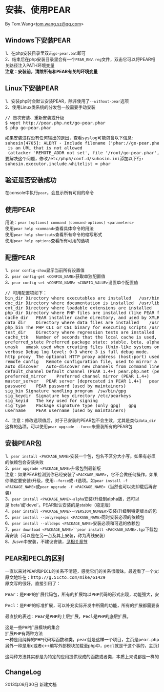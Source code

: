 # 安装、使用PEAR #
By Tom.Wang<tom.wang.sz@qq.com\>

## Windows下安装PEAR ##
1、在php安装目录里双击`go-pear.bat`即可  
2、结束后在php安装目录里会有一个`PEAR_ENV.reg`文件，双击它可以将PEAR相关路径注入PATH环境变量  
**注意：安装前，清除所有和PEAR有关的环境变量**  

## Linux下安装PEAR ##
1、安装php时会默认安装PEAR，除非使用了`--without-pear`选项  
2、使用Linux类系统的分发包一般需要手动安装  
<pre>
// 首次安装、重新安装或升级
$ wget http://pear.php.net/go-pear.phar
$ php go-pear.phar
</pre>
<pre>
如果安装进程没有任何输出的退出，查看syslog可能包含以下信息:
suhosin[4705]: ALERT - Include filename ('phar://go-pear.phar/index.php')
 is an URL that is not allowed
 (attacker 'REMOTE_ADDR not set', file '/root/go-pear.phar', line 1236)
要解决这个问题，修改/etc/php5/conf.d/suhosin.ini添加以下行:
suhosin.executor.include.whitelist = phar
</pre>

## 验证是否安装成功 ##
在console中执行`pear`，会显示所有可用的命令  

## 使用PEAR ##
用法：`pear [options] command [command-options] <parameters>`  
使用`pear help <command>`查看具体命令的用法  
使用`pear help shortcuts`查看所有命令的缩写形式  
使用`pear help options`查看所有可用的选项  

## 配置PEAR ##
1、`pear config-show`显示当前所有设置值  
2、`pear config-get <CONFIG_NAME>`获取单独配置值  
3、`pear config-set <CONFIG_NAME> <CONFIG_VALUE>`设置单个配置值  
<pre>
// 可用配置项如下：
bin_dir	Directory where executables are installed	/usr/bin
doc_dir	Directory where documentation is installed	/usr/lib/php/docs
ext_dir	Directory where loadable extensions are installed	./
php_dir	Directory where PHP files are installed (like PEAR files)	/usr/lib/php
cache_dir	PEAR installer cache directory, and used by XMLRPC	/tmp/pear/cache
data_dir	Directory where data files are installed	/usr/lib/php/data
php_bin	The PHP CLI or CGI binary for executing scripts	/usr/bin/php
test_dir	Directory where regression tests are installed	/usr/lib/php/tests
cache_ttk	Number of seconds that the local cache is used, and not updated (Time To Kill)	3600
preferred_state	Preferred package state: stable, beta, alpha, devel, or snapshot	stable
umask	umask used when creating files (Unix-like systems only)	22
verbose	Debug log level: 0-3 where 3 is full debug mode.	1
http_proxy	The optional HTTP proxy address (host:port) used when downloading packages	 
remote_config	Remote configuration file, used to mirror a local installation on a remote server through ftp. (PEAR 1.4+)	 
auto_discover	Auto-discover new channels from command line or dependencies	0
default_channel	Default channel (PEAR 1.4+)	pear.php.net (pecl.php.net if using the pecl command)
preferred_mirror	Preferred channel mirror (PEAR 1.4+)	pear.php.net (pecl.php.net if using the pecl command)
master_server	PEAR server [deprecated in PEAR 1.4+]	pear.php.net
password	PEAR password (used by maintainers)	 
sig_bin	Signature handling program	/sw/bin/gpg
sig_keydir	Signature key directory	/etc/pearkeys
sig_keyid	The key used for signing	 
sig_type	Package signature type (only gpg)	gpg
username	PEAR username (used by maintainers)
</pre>
4、注意：修改选项值后，对于已安装的PEAR包不会生效，尤其是类似`data_dir`这样的选项。可以使用`pear upgrade --force`来重装所有的PEAR包  

## 安装PEAR包 ##
1、`pear install <PACKAGE_NAME>`安装一个包，包名不区分大小写。如果有必须的依赖包会安装失败  
2、`pear upgrade <PACKAGE_NAME>`升级包到最新版  
注意：如果PEAR检测到你已经安装了`<PACKAGE_NAME>`，它不会做任何操作，如果你确定要安装/升级，使用`--force`或`-f`选项。如`pear install -f <PACKAGE_NAME>`或`pear upgrade -f <PACKAGE_NAME>`（当然也可以先卸载后再安装）  
3、`pear install <PACKAGE_NAME>-alpha`安装/升级到alpha版，还可以是'beta'或'devel'。PEAR默认安装的是stable（稳定版）  
4、`pear install <PACKAGE_NAME>-<VERSION_NUMBER>`安装/升级到特定版本的包  
5、`pear install --onlyreqdeps <PACKAGE_NAME>`同时安装必须的依赖包  
6、`pear install --alldeps <PACKAGE_NAME>`安装必须和可选的依赖包  
7、`pear download <PACKAGE_NAME>``pear install <PACKAGE_NAME>.tgz`下载包再安装（可以是在另一台及其上安装，称为离线安装）  
8、从svn中安装，不建议安装，[见相关章节](http://pear.php.net/manual/en/guide.users.commandline.installing.php)  

## PEAR和PECL的区别 ##
<pre>
一直以来对PEAR和PECL的关系不清楚，感觉它们的关系很暧昧。最近看了一个文章，发现它们的关系还是很分明的。
原文地址在：http://g.51cto.com/mike/61429
原文写的很好，直接引用了：

Pear：是PHP的扩展代码包，所有的扩展均以PHP代码的形式出现，功能强大，安装简单，甚至可以改改就用。使用的时候，要在代码中进行Include才能够使用。

Pecl：是PHP的标准扩展，可以补充实际开发中所需的功能，所有的扩展都需要安装，在Windows下面以Dll的形式出现，在linux下面，需要单独进行编译，它的表现形式为根据PHP官方的标准用C语言写成，尽管源码开放但是一般人无法随意更改源码。

最直接的表述：Pear是PHP的上层扩展，Pecl是PHP的底层扩展。

这是一些PHP扩展模块的集合
扩展PHP有两种方法
一种是用纯粹的PHP代码写函数和类，pear就是这样一个项目，主页是pear.php.net
另外一种是用c或者c++编写外部模块加载至php中，pecl就是干这个事的，主页是pecl.php.net

这两种方法其实都是为特定的应用提供现成的函数或者类，本质上来说都是一样的
</pre>

## ChangeLog ##
2013年06月30日 新建文档